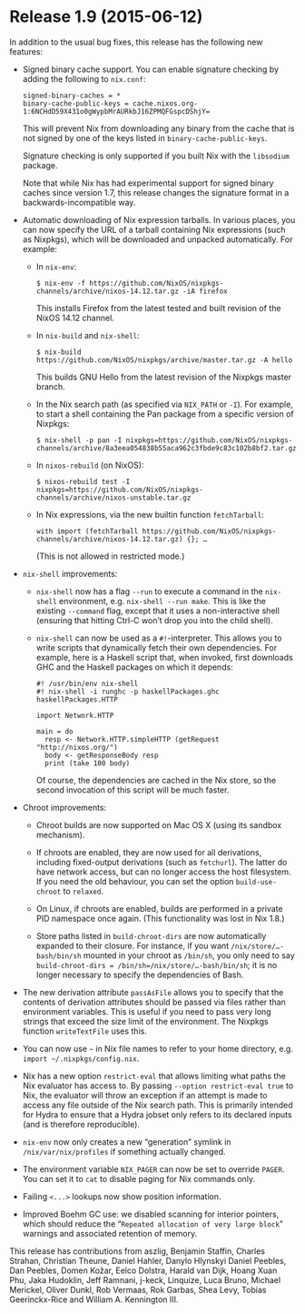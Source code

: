 # Release 1.9 (2015-06-12)

In addition to the usual bug fixes, this release has the following new
features:

  - Signed binary cache support. You can enable signature checking by
    adding the following to `nix.conf`:
    
        signed-binary-caches = *
        binary-cache-public-keys = cache.nixos.org-1:6NCHdD59X431o0gWypbMrAURkbJ16ZPMQFGspcDShjY=
    
    This will prevent Nix from downloading any binary from the cache
    that is not signed by one of the keys listed in
    `binary-cache-public-keys`.
    
    Signature checking is only supported if you built Nix with the
    `libsodium` package.
    
    Note that while Nix has had experimental support for signed binary
    caches since version 1.7, this release changes the signature format
    in a backwards-incompatible way.

  - Automatic downloading of Nix expression tarballs. In various places,
    you can now specify the URL of a tarball containing Nix expressions
    (such as Nixpkgs), which will be downloaded and unpacked
    automatically. For example:
    
      - In `nix-env`:
        
            $ nix-env -f https://github.com/NixOS/nixpkgs-channels/archive/nixos-14.12.tar.gz -iA firefox
        
        This installs Firefox from the latest tested and built revision
        of the NixOS 14.12 channel.
    
      - In `nix-build` and `nix-shell`:
        
            $ nix-build https://github.com/NixOS/nixpkgs/archive/master.tar.gz -A hello
        
        This builds GNU Hello from the latest revision of the Nixpkgs
        master branch.
    
      - In the Nix search path (as specified via `NIX_PATH` or `-I`).
        For example, to start a shell containing the Pan package from a
        specific version of Nixpkgs:
        
            $ nix-shell -p pan -I nixpkgs=https://github.com/NixOS/nixpkgs-channels/archive/8a3eea054838b55aca962c3fbde9c83c102b8bf2.tar.gz
    
      - In `nixos-rebuild` (on NixOS):
        
            $ nixos-rebuild test -I nixpkgs=https://github.com/NixOS/nixpkgs-channels/archive/nixos-unstable.tar.gz
    
      - In Nix expressions, via the new builtin function `fetchTarball`:
        
            with import (fetchTarball https://github.com/NixOS/nixpkgs-channels/archive/nixos-14.12.tar.gz) {}; …
        
        (This is not allowed in restricted mode.)

  - `nix-shell` improvements:
    
      - `nix-shell` now has a flag `--run` to execute a command in the
        `nix-shell` environment, e.g. `nix-shell --run make`. This is
        like the existing `--command` flag, except that it uses a
        non-interactive shell (ensuring that hitting Ctrl-C won’t drop
        you into the child shell).
    
      - `nix-shell` can now be used as a `#!`-interpreter. This allows
        you to write scripts that dynamically fetch their own
        dependencies. For example, here is a Haskell script that, when
        invoked, first downloads GHC and the Haskell packages on which
        it depends:
        
            #! /usr/bin/env nix-shell
            #! nix-shell -i runghc -p haskellPackages.ghc haskellPackages.HTTP
            
            import Network.HTTP
            
            main = do
              resp <- Network.HTTP.simpleHTTP (getRequest "http://nixos.org/")
              body <- getResponseBody resp
              print (take 100 body)
        
        Of course, the dependencies are cached in the Nix store, so the
        second invocation of this script will be much faster.

  - Chroot improvements:
    
      - Chroot builds are now supported on Mac OS X (using its sandbox
        mechanism).
    
      - If chroots are enabled, they are now used for all derivations,
        including fixed-output derivations (such as `fetchurl`). The
        latter do have network access, but can no longer access the host
        filesystem. If you need the old behaviour, you can set the
        option `build-use-chroot` to `relaxed`.
    
      - On Linux, if chroots are enabled, builds are performed in a
        private PID namespace once again. (This functionality was lost
        in Nix 1.8.)
    
      - Store paths listed in `build-chroot-dirs` are now automatically
        expanded to their closure. For instance, if you want
        `/nix/store/…-bash/bin/sh` mounted in your chroot as `/bin/sh`,
        you only need to say `build-chroot-dirs =
                                                        /bin/sh=/nix/store/…-bash/bin/sh`; it is no longer necessary to
        specify the dependencies of Bash.

  - The new derivation attribute `passAsFile` allows you to specify that
    the contents of derivation attributes should be passed via files
    rather than environment variables. This is useful if you need to
    pass very long strings that exceed the size limit of the
    environment. The Nixpkgs function `writeTextFile` uses this.

  - You can now use `~` in Nix file names to refer to your home
    directory, e.g. `import
            ~/.nixpkgs/config.nix`.

  - Nix has a new option `restrict-eval` that allows limiting what paths
    the Nix evaluator has access to. By passing `--option restrict-eval
    true` to Nix, the evaluator will throw an exception if an attempt is
    made to access any file outside of the Nix search path. This is
    primarily intended for Hydra to ensure that a Hydra jobset only
    refers to its declared inputs (and is therefore reproducible).

  - `nix-env` now only creates a new “generation” symlink in
    `/nix/var/nix/profiles` if something actually changed.

  - The environment variable `NIX_PAGER` can now be set to override
    `PAGER`. You can set it to `cat` to disable paging for Nix commands
    only.

  - Failing `<...>` lookups now show position information.

  - Improved Boehm GC use: we disabled scanning for interior pointers,
    which should reduce the “`Repeated
            allocation of very large block`” warnings and associated retention
    of memory.

This release has contributions from aszlig, Benjamin Staffin, Charles
Strahan, Christian Theune, Daniel Hahler, Danylo Hlynskyi Daniel
Peebles, Dan Peebles, Domen Kožar, Eelco Dolstra, Harald van Dijk, Hoang
Xuan Phu, Jaka Hudoklin, Jeff Ramnani, j-keck, Linquize, Luca Bruno,
Michael Merickel, Oliver Dunkl, Rob Vermaas, Rok Garbas, Shea Levy,
Tobias Geerinckx-Rice and William A. Kennington III.
